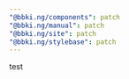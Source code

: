 ```yaml
---
"@bbki.ng/components": patch
"@bbki.ng/manual": patch
"@bbki.ng/site": patch
"@bbki.ng/stylebase": patch
---
```


test
